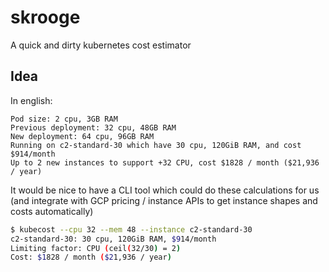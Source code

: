 # skrooge
A quick and dirty kubernetes cost estimator

## Idea

In english:
```
Pod size: 2 cpu, 3GB RAM
Previous deployment: 32 cpu, 48GB RAM
New deployment: 64 cpu, 96GB RAM
Running on c2-standard-30 which have 30 cpu, 120GiB RAM, and cost $914/month
Up to 2 new instances to support +32 CPU, cost $1828 / month ($21,936 / year)
```

It would be nice to have a CLI tool which could do these calculations for us (and integrate with GCP pricing / instance APIs to get instance shapes and costs automatically)

```bash
$ kubecost --cpu 32 --mem 48 --instance c2-standard-30
c2-standard-30: 30 cpu, 120GiB RAM, $914/month
Limiting factor: CPU (ceil(32/30) = 2)
Cost: $1828 / month ($21,936 / year)
```
